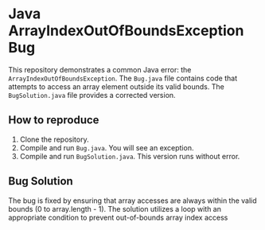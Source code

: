 # Java ArrayIndexOutOfBoundsException Bug
This repository demonstrates a common Java error: the `ArrayIndexOutOfBoundsException`. The `Bug.java` file contains code that attempts to access an array element outside its valid bounds. The `BugSolution.java` file provides a corrected version.

## How to reproduce
1. Clone the repository.
2. Compile and run `Bug.java`. You will see an exception.
3. Compile and run `BugSolution.java`. This version runs without error.

## Bug Solution
The bug is fixed by ensuring that array accesses are always within the valid bounds (0 to array.length - 1). The solution utilizes a loop with an appropriate condition to prevent out-of-bounds array index access